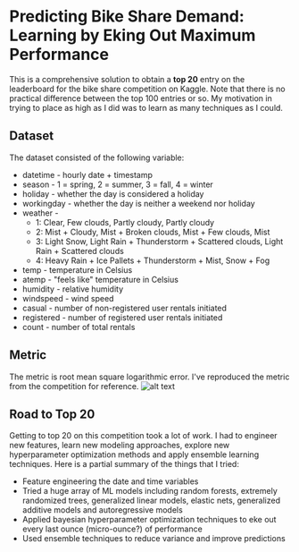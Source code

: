 # Predicting Bike Share Demand: Learning by Eking Out Maximum Performance

This is a comprehensive solution to obtain a **top 20** entry on the leaderboard for the bike share competition on Kaggle. Note that there is no practical difference between the top 100 entries or so. My motivation in trying to place as high as I did was to learn as many techniques as I could. 

## Dataset
The dataset consisted of the following variable:

* datetime - hourly date + timestamp  
* season -  1 = spring, 2 = summer, 3 = fall, 4 = winter 
* holiday - whether the day is considered a holiday
* workingday - whether the day is neither a weekend nor holiday
* weather - 
  * 1: Clear, Few clouds, Partly cloudy, Partly cloudy 
  * 2: Mist + Cloudy, Mist + Broken clouds, Mist + Few clouds, Mist 
  * 3: Light Snow, Light Rain + Thunderstorm + Scattered clouds, Light Rain + Scattered clouds 
  * 4: Heavy Rain + Ice Pallets + Thunderstorm + Mist, Snow + Fog 
* temp - temperature in Celsius
* atemp - "feels like" temperature in Celsius
* humidity - relative humidity
* windspeed - wind speed
* casual - number of non-registered user rentals initiated
* registered - number of registered user rentals initiated
* count - number of total rentals

## Metric
The metric is root mean square logarithmic error. I've reproduced the metric from the competition for reference.
![alt text](https://github.com/ganesh-krishnan/kaggleBikeShare/blob/master/rmsle.png)

## Road to Top 20
Getting to top 20 on this competition took a lot of work. I had to engineer new features, learn new modeling approaches, explore new hyperparameter optimization methods and apply ensemble learning techniques. Here is a partial summary of the things that I tried:

* Feature engineering the date and time variables
* Tried a huge array of ML models including random forests, extremely randomized trees, generalized linear models, elastic nets, generalized additive models and autoregressive models
* Applied bayesian hyperparameter optimization techniques to eke out every last ounce (micro-ounce?) of performance
* Used ensemble techniques to reduce variance and improve predictions
